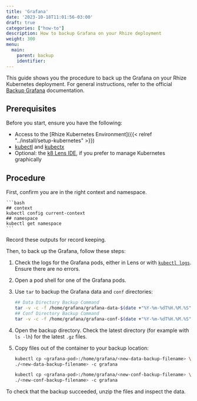 ```yaml
---
title: 'Grafana'
date: '2023-10-18T11:01:56-03:00'
draft: true
categories: ["how-to"]
description: How to backup Grafana on your Rhize deployment
weight: 300
menu:
  main:
    parent: backup
    identifier:
---
```


This guide shows you the procedure to back up the Grafana on your Rhize Kubernetes deployment.
For general instructions, refer to the official [Backup Grafana](https://grafana.com/docs/grafana/latest/administration/back-up-grafana/) documentation.

## Prerequisites

Before you start, ensure you have the following:

- Access to the [Rhize Kubernetes Environment]({{< relref "../install/setup-kubernetes" >}})
- [kubectl](https://kubernetes.io/docs/tasks/tools/) and [kubectx](https://github.com/ahmetb/kubectx)
- Optional: the [k8 Lens IDE](https://k8lens.dev), if you prefer to manage Kubernetes graphically

## Procedure

First, confirm you are in the right context and namespace.

    ```bash
    ## context
    kubectl config current-context
    ## namespace
    kubectl get namespace
    ```

Record these outputs for record keeping.

Then, to back up the Grafana, follow these steps:

1. Check the logs for the Grafana pods, either in Lens or with [`kubectl logs`](https://kubernetes.io/docs/reference/generated/kubectl/kubectl-commands#logs).
    Ensure there are no errors.

1. Open a pod shell for one of the Grafana pods.

1. Use `tar` to backup the Grafana data and `conf` directories:

    ```bash
    ## Data Directory Backup Command
    tar -v -c -f /home/grafana/grafana-data-$(date +"%Y-%m-%dT%H.%M.%S").tar.gz /var/lib/grafana
    ## Conf Directory Backup Command
    tar -v -c -f /home/grafana/grafana-conf-$(date +"%Y-%m-%dT%H.%M.%S").tar.gz /usr/share/grafana/conf
    ```

1. Open the backup directory. Check the latest directory (for example with `ls -lh`) for the latest `.gz` files.

1. Copy files out of the container to your backup location:
   
   ```bash
   kubectl cp <grafana-pod>:/home/grafana/<new-data-backup-filename> \
   ./<new-data-backup-filename> -c grafana
   
   kubectl cp <grafana-pod>:/home/grafana/<new-conf-backup-filename> \
   ./<new-conf-backup-filename> -c grafana
   ```

To check that the backup succeeded, unzip the files and inspect the data.


